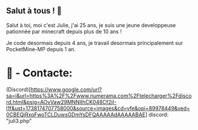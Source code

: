 ## Salut à tous ! 👋

Salut à toi, moi c'est Julie, j'ai 25 ans, je suis une jeune developpeuse pationnée par minecraft depuis plus de 10 ans !

Je code desormais depuis 4 ans, je travail desormais principalement sur PocketMine-MP depuis 1 an.


# 👀 - Contacte: 

(Discord)[https://www.google.com/url?sa=i&url=https%3A%2F%2Fwww.numerama.com%2Ftelecharger%2Fdiscord.html&psig=AOvVaw29MNNIIhCK048Cf2jI-l1f&ust=1738174707758000&source=images&cd=vfe&opi=89978449&ved=0CBEQjRxqFwoTCLDuwsGDmYsDFQAAAAAdAAAAABAE]
discord: "juli3.php"
